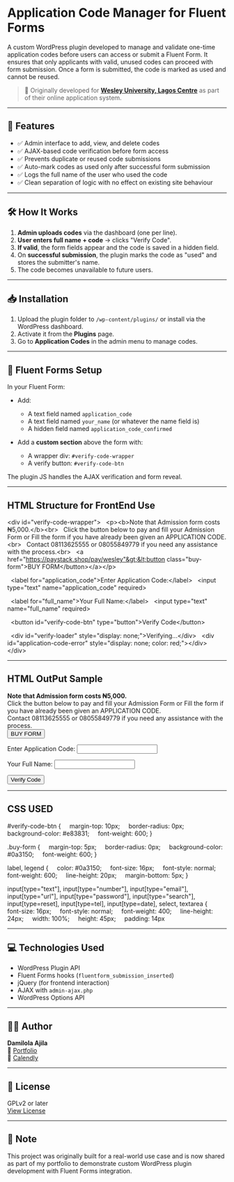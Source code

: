 # Application Code Manager for Fluent Forms

A custom WordPress plugin developed to manage and validate one-time application codes before users can access or submit a Fluent Form. It ensures that only applicants with valid, unused codes can proceed with form submission. Once a form is submitted, the code is marked as used and cannot be reused.

> 🏫 Originally developed for <a href="[https://wesleyuniversitylagoscentre.com](https://wesleyuniversitylagoscentre.com/)">**Wesley University, Lagos Centre**</a> as part of their online application system.

---

## 🔧 Features

- ✅ Admin interface to add, view, and delete codes
- ✅ AJAX-based code verification before form access
- ✅ Prevents duplicate or reused code submissions
- ✅ Auto-mark codes as used only after successful form submission
- ✅ Logs the full name of the user who used the code
- ✅ Clean separation of logic with no effect on existing site behaviour

---

## 🛠️ How It Works

1. **Admin uploads codes** via the dashboard (one per line).
2. **User enters full name + code** → clicks "Verify Code".
3. **If valid**, the form fields appear and the code is saved in a hidden field.
4. On **successful submission**, the plugin marks the code as "used" and stores the submitter's name.
5. The code becomes unavailable to future users.

---

## 📥 Installation

1. Upload the plugin folder to `/wp-content/plugins/` or install via the WordPress dashboard.
2. Activate it from the **Plugins** page.
3. Go to **Application Codes** in the admin menu to manage codes.

---

## 🧪 Fluent Forms Setup

In your Fluent Form:

- Add:
  - A text field named `application_code`
  - A text field named `your_name` (or whatever the name field is)
  - A hidden field named `application_code_confirmed`

- Add a **custom section** above the form with:
  - A wrapper div: `#verify-code-wrapper`
  - A verify button: `#verify-code-btn`

The plugin JS handles the AJAX verification and form reveal.

---

## HTML Structure for FrontEnd Use

&lt;div id="verify-code-wrapper"&gt;
  &lt;p&gt;&lt;b&gt;Note that Admission form costs ₦5,000.&lt;/b&gt;&lt;br&gt;
  Click the button below to pay and fill your Admission Form or Fill the form if you have already been given an APPLICATION CODE.&lt;br&gt;
  Contact 08113625555 or 08055849779 if you need any assistance with the process.&lt;br&gt;
  &lt;a href="https://paystack.shop/pay/wesley"&gt;&lt;button class="buy-form"&gt;BUY FORM&lt;/button&gt;&lt;/a&gt;&lt;/p&gt;

  &lt;label for="application_code"&gt;Enter Application Code:&lt;/label&gt;
  &lt;input type="text" name="application_code" required&gt;

  &lt;label for="full_name"&gt;Your Full Name:&lt;/label&gt;
  &lt;input type="text" name="full_name" required&gt;

  &lt;button id="verify-code-btn" type="button"&gt;Verify Code&lt;/button&gt;

  &lt;div id="verify-loader" style="display: none;"&gt;Verifying...&lt;/div&gt;
  &lt;div id="application-code-error" style="display: none; color: red;"&gt;&lt;/div&gt;
&lt;/div&gt;


---
## HTML OutPut Sample

<div id="verify-code-wrapper">
  <p><b>Note that Admission form costs ₦5,000.</b><br>
  Click the button below to pay and fill your Admission Form or Fill the form if you have already been given an APPLICATION CODE.<br>
  Contact 08113625555 or 08055849779 if you need any assistance with the process.<br>
  <a href="https://paystack.shop/pay/wesley"><button class="buy-form">BUY FORM</button></a></p>

  <label for="application_code">Enter Application Code:</label>
  <input type="text" name="application_code" required>

  <label for="full_name">Your Full Name:</label>
  <input type="text" name="full_name" required>

  <button id="verify-code-btn" type="button">Verify Code</button>

  <div id="verify-loader" style="display: none;">Verifying...</div>
  <div id="application-code-error" style="display: none; color: red;"></div>
</div>

---

## CSS USED

#verify-code-btn {
    margin-top: 10px;
    border-radius: 0px;
    background-color: #e83831;
    font-weight: 600;
}

.buy-form {
    margin-top: 5px;
    border-radius: 0px;
    background-color: #0a3150;
    font-weight: 600;
}

label, legend {
    color: #0a3150;
    font-size: 16px;
    font-style: normal;
    font-weight: 600;
    line-height: 20px;
    margin-bottom: 5px;
}

input[type="text"], input[type="number"], input[type="email"], input[type="url"], input[type="password"], input[type="search"], input[type=reset], input[type=tel], input[type=date], select, textarea {
    font-size: 16px;
    font-style: normal;
    font-weight: 400;
    line-height: 24px;
    width: 100%;
    height: 45px;
    padding: 14px


---

## 💻 Technologies Used

- WordPress Plugin API
- Fluent Forms hooks (`fluentform_submission_inserted`)
- jQuery (for frontend interaction)
- AJAX with `admin-ajax.php`
- WordPress Options API

---

## 🧑‍💻 Author

**Damilola Ajila**  
🔗 [Portfolio](https://damilola.online)  
🔗 [Calendly](https://calendly.com/hajidamilola91/30min)

---

## 📄 License

GPLv2 or later  
[View License](https://www.gnu.org/licenses/gpl-2.0.html)

---

## 📌 Note

This project was originally built for a real-world use case and is now shared as part of my portfolio to demonstrate custom WordPress plugin development with Fluent Forms integration.
